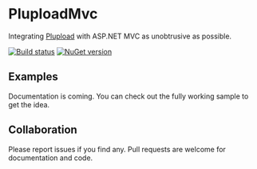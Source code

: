 # PluploadMvc

Integrating [Plupload](http://plupload.com) with ASP.NET MVC as unobtrusive as possible.

[![Build status](http://img.shields.io/appveyor/ci/mwijnands/pluploadmvc.svg?style=flat)](https://ci.appveyor.com/project/mwijnands/pluploadmvc) [![NuGet version](http://img.shields.io/nuget/v/XperiCode.PluploadMvc.svg?style=flat)](https://www.nuget.org/packages/XperiCode.SimpleCache)

## Examples

Documentation is coming. You can check out the fully working sample to get the idea.

## Collaboration

Please report issues if you find any. Pull requests are welcome for documentation and code.
